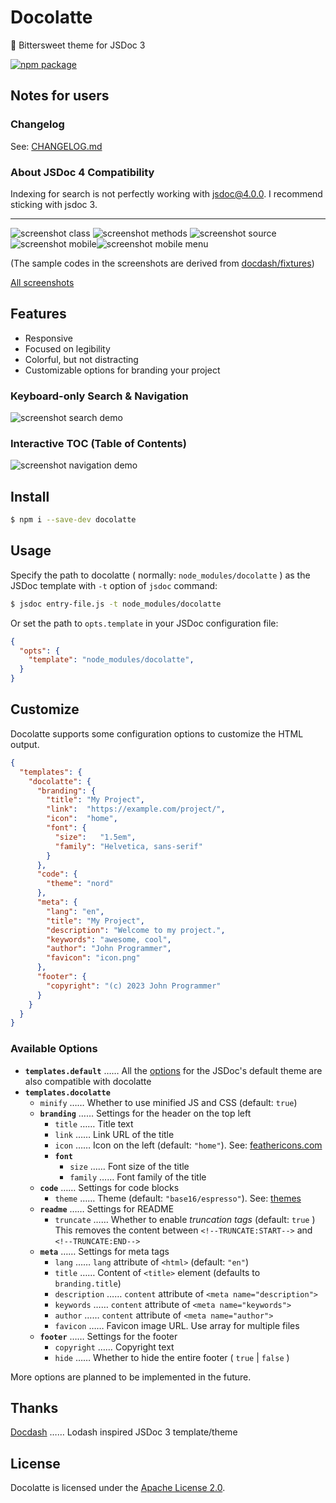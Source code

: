 # Docolatte
:chocolate_bar: Bittersweet theme for JSDoc 3

[![npm package](https://img.shields.io/badge/dynamic/json?label=npm%0Apackage&query=%24%5B%27dist-tags%27%5D%5B%27latest%27%5D&url=https%3A%2F%2Fregistry.npmjs.org%2Fdocolatte%2F)](https://www.npmjs.com/package/docolatte)


## Notes for users

### Changelog
See: [CHANGELOG.md](https://github.com/amekusa/docolatte/blob/trunk/CHANGELOG.md)

### About JSDoc 4 Compatibility
Indexing for search is not perfectly working with jsdoc@4.0.0.
I recommend sticking with jsdoc 3.

---

![screenshot class](https://raw.githubusercontent.com/amekusa/docolatte/trunk/gallery/class.png)
![screenshot methods](https://raw.githubusercontent.com/amekusa/docolatte/trunk/gallery/methods.png)
![screenshot source](https://raw.githubusercontent.com/amekusa/docolatte/trunk/gallery/source.png)
![screenshot mobile](https://raw.githubusercontent.com/amekusa/docolatte/trunk/gallery/mobile.png)![screenshot mobile menu](https://raw.githubusercontent.com/amekusa/docolatte/trunk/gallery/mobile-menu.png)

(The sample codes in the screenshots are derived from [docdash/fixtures](https://github.com/clenemt/docdash/tree/master/fixtures))

[All screenshots](https://github.com/amekusa/docolatte/tree/trunk/gallery)

## Features

- Responsive
- Focused on legibility
- Colorful, but not distracting
- Customizable options for branding your project

### Keyboard-only Search & Navigation
![screenshot search demo](https://raw.githubusercontent.com/amekusa/docolatte/trunk/gallery/search-demo.gif)

### Interactive TOC (Table of Contents)
![screenshot navigation demo](https://raw.githubusercontent.com/amekusa/docolatte/trunk/gallery/nav-demo.gif)


## Install

```sh
$ npm i --save-dev docolatte
```


## Usage

Specify the path to docolatte ( normally: `node_modules/docolatte` ) as the JSDoc template with `-t` option of `jsdoc` command:

```sh
$ jsdoc entry-file.js -t node_modules/docolatte
```

Or set the path to `opts.template` in your JSDoc configuration file:

```json
{
  "opts": {
    "template": "node_modules/docolatte",
  }
}
```

## Customize

Docolatte supports some configuration options to customize the HTML output.

```json
{
  "templates": {
    "docolatte": {
      "branding": {
        "title": "My Project",
        "link":  "https://example.com/project/",
        "icon":  "home",
        "font": {
          "size":   "1.5em",
          "family": "Helvetica, sans-serif"
        }
      },
      "code": {
        "theme": "nord"
      },
      "meta": {
        "lang": "en",
        "title": "My Project",
        "description": "Welcome to my project.",
        "keywords": "awesome, cool",
        "author": "John Programmer",
        "favicon": "icon.png"
      },
      "footer": {
        "copyright": "(c) 2023 John Programmer"
      }
    }
  }
}
```

### Available Options

- **`templates.default`** …… All the [options](https://jsdoc.app/about-configuring-default-template.html) for the JSDoc's default theme are also compatible with docolatte
- **`templates.docolatte`**
  - `minify` …… Whether to use minified JS and CSS (default: `true`)
  - **`branding`** …… Settings for the header on the top left
    - `title` …… Title text
    - `link` …… Link URL of the title
    - `icon` …… Icon on the left (default: `"home"`). See: [feathericons.com](https://feathericons.com/)
    - **`font`**
      - `size` …… Font size of the title
      - `family` …… Font family of the title
  - **`code`** …… Settings for code blocks
    - `theme` …… Theme (default: `"base16/espresso"`). See: [themes](https://highlightjs.org/static/demo/)
  - **`readme`** …… Settings for README
    - `truncate` …… Whether to enable *truncation tags* (default: `true` )
    This removes the content between `<!--TRUNCATE:START-->` and `<!--TRUNCATE:END-->`
  - **`meta`** …… Settings for meta tags
    - `lang` …… `lang` attribute of `<html>` (default: `"en"`)
    - `title` …… Content of `<title>` element (defaults to `branding.title`)
    - `description` …… `content` attribute of `<meta name="description">`
    - `keywords` …… `content` attribute of `<meta name="keywords">`
    - `author` …… `content` attribute of `<meta name="author">`
    - `favicon` …… Favicon image URL. Use array for multiple files
  - **`footer`** …… Settings for the footer
    - `copyright` …… Copyright text
    - `hide` …… Whether to hide the entire footer ( `true` | `false` )

More options are planned to be implemented in the future.

## Thanks
[Docdash](https://github.com/clenemt/docdash) …… Lodash inspired JSDoc 3 template/theme

## License
Docolatte is licensed under the [Apache License 2.0](https://github.com/amekusa/docolatte/blob/trunk/LICENSE.md).
